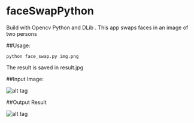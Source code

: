 # faceSwapPython
Build with Opencv Python and DLib . This app swaps faces in an image of two persons

##Usage:

    python face_swap.py img.png

The result is saved in result.jpg

##Input Image:

![alt tag](https://raw.githubusercontent.com/zed41/faceSwapPython/master/img.png)

##Output Result

![alt tag](https://raw.githubusercontent.com/zed41/faceSwapPython/master/result.jpg)

